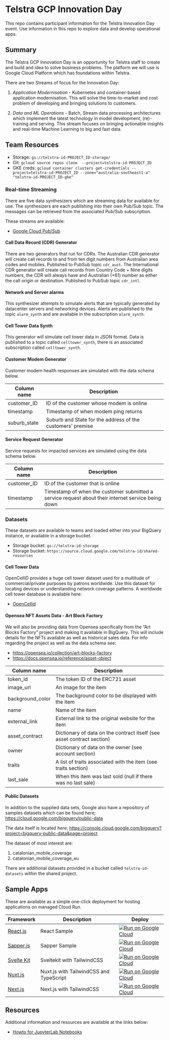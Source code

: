 # Telstra GCP Innovation Day 
 This repo contains participant information for the Telstra Innovation Day event.
 Use information in this repo to explore data and develop operational apps.

## Summary 
The Telstra GCP Innovation Day is an opportunity for Telstra staff to create and 
build and idea to solve business problems. The platform we will use is Google 
Cloud Platform which has foundations within Telstra.

There are two Streams of focus for the Innovation Day:

1. *Application Modernisation* - Kubernetes and container-based application 
modernisation. This will solve the time-to-market and cost problem of developing
and bringing solutions to customers.

2. *Data and ML Operations* - Batch, Stream data processing architectures which 
implement the latest technology in model development, (re)-training and serving. 
This stream focuses on bringing actionable insights and real-time Machine 
Learning to big and fast data.

## Team Resources

- Storage: `gs://telstra-id-PROJECT_ID-storage/`
- Git: `gcloud source repos clone  --project=telstra-id-PROJECT_ID`
- GKE creds: 
`gcloud container clusters get-credentials --project=telstra-id-PROJECT_ID --zone="australia-southeast1-a" "telstra-id-PROJECT_ID-gke"`

### Real-time Streaming

There are five data synthesizers which are streaming data for  available for use.
The synthesizers are each publishing into their own Pub/Sub topic. 
The messages can be retrieved from the associated Pub/Sub subscription.

These streams are available:
- [Google Cloud Pub/Sub](telstra-id-data-synth)

#### Call Data Record (CDR) Generator

There are two generators that run for CDRs. The Australian CDR generator will 
create call records to and from ten digit numbers from Australian area codes 
and mobiles. Published to PubSub topic `cdr_aust`. The International CDR 
generator will create call records from Country Code + Nine digits numbers, the 
CDR will always have and Australian (+61) number as either the call origin or 
destination. Published to PubSub topic `cdr_intl`.

#### Network and Server alarms

This synthesizer attempts to simulate alerts that are typically generated by 
datacenter servers and networking devices. Alerts are published to the topic 
`alarm_synth` and are available in the subscription `alarm_synth`.

#### Cell Tower Data Synth

This generator will simulate cell tower data in JSON format. Data is published
to a topic called `celltower_synth`, there is an associated subscription called
`celltower_synth`.

#### Customer Modem Generator

Customer modem health responses are simulated with the data schema below.

| Column name | Description |
| --- | --- |
| customer_ID | ID of the customer whose modem is online |
| timestamp  | Timestamp of when modem ping returns |
| suburb_state | Suburb and State for the address of the customers' premise |

#### Service Request Generator

Service requests for impacted services are simulated using the data schema below.

| Column name | Description |
| --- | --- |
| customer_ID | ID of the customer that is online |
| timestamp | Timestamp of when the customer submitted a service request about their internet service being down |

### Datasets

These datasets are available to teams and loaded either into your BigQuery instance,
or available in a storage bucket.

- Storage bucket: `gs://telstra-id-storage`
- Storage bucket: `https://source.cloud.google.com/telstra-id/shared-resources`

#### Cell Tower Data

OpenCelliD provides a huge cell tower dataset used for a multitude of 
commercial/private purposes by patrons worldwide. Use this dataset for locating 
devices or understanding network coverage patterns.  A worldwide cell tower 
database is available here:
- [OpenCellid](https://www.opencellid.org/)

#### Opensea NFT Assets Data - Art Block Factory

We will also be providing data from Opensea specifically from the 
“Art Blocks Factory” project and making it available in BigQuery. This will 
include details for the NFTs available as well as historical sales data.
For info regarding the project as well as the data schema see:
- https://opensea.io/collection/art-blocks-factory
- https://docs.opensea.io/reference/asset-object

| Column name | Description |
| --- | --- |
| token_id | The token ID of the ERC721 asset |
| image_url | An image for the item |
| background_color |  The background color to be displayed with the item |
| name | Name of the item |
| external_link | External link to the original website for the item |
| asset_contract | Dictionary of data on the contract itself (see asset contract section) |
| owner | Dictionary of data on the owner (see account section) |
| traits |  A list of traits associated with the item (see traits section) |
| last_sale |  When this item was last sold (null if there was no last sale) |

#### Public Datasets

In addition to the supplied data sets, Google also have a repository of samples
datasets which can be found here; https://cloud.google.com/bigquery/public-data

The data itself is located here; https://console.cloud.google.com/bigquery?project=bigquery-public-data&page=project

The dataset of most interest are:
1. catalonian_mobile_coverage
2. catalonian_mobile_coverage_eu

There are additional datasets provided in a bucket called `telstra-id-datasets`
within the shared project.

## Sample Apps

These are available as a simple one-click deployment for hosting applications on managed Cloud Run.

|Framework|Description|Deploy|
|---|---|---|
|[React.js](boilerplate-react)|React Sample|[![Run on Google Cloud](https://deploy.cloud.run/button.svg)](https://deploy.cloud.run/?git_repo=https://github.com/gcloudan/boilerplates-cloudrun.git&dir=boilerplate-react)|
|[Sapper.js](boilerplate-sapper)|Sapper Sample|[![Run on Google Cloud](https://deploy.cloud.run/button.svg)](https://deploy.cloud.run/?git_repo=https://github.com/gcloudan/boilerplates-cloudrun.git&dir=boilerplate-sapper)|
|[Svelte Kit](boilerplate-sveltekit)|Sveltekit with TailwindCSS|[![Run on Google Cloud](https://deploy.cloud.run/button.svg)](https://deploy.cloud.run/?git_repo=https://github.com/gcloudan/boilerplates-cloudrun.git&dir=boilerplate-sveltekit)|
|[Nuxt.js](boilerplate-nuxt)|Nuxt.js with TailwindCSS and TypeScript|[![Run on Google Cloud](https://deploy.cloud.run/button.svg)](https://deploy.cloud.run/?git_repo=https://github.com/gcloudan/boilerplates-cloudrun.git&dir=boilerplate-nuxt)|
|[Next.js](boilerplate-next)|Next.js with TailwindCSS|[![Run on Google Cloud](https://deploy.cloud.run/button.svg)](https://deploy.cloud.run/?git_repo=https://github.com/gcloudan/boilerplates-cloudrun.git&dir=boilerplate-next)|

## Resources
Additional information and resources are available at the links below:

- [Howto for JupyterLab Notebooks](https://jupyterlab.readthedocs.io/en/stable/user/notebook.html)

